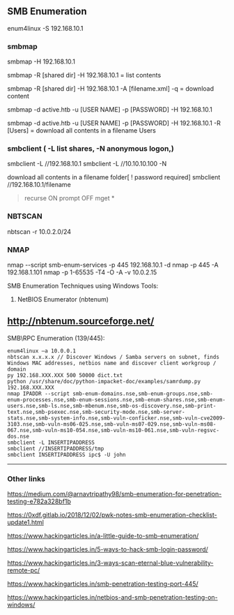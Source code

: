 ## SMB Enumeration

enum4linux -S 192.168.10.1

### smbmap

smbmap -H 192.168.10.1

smbmap -R [shared dir] -H 192.168.10.1 = list contents

smbmap -R [shared dir] -H 192.168.10.1 -A [filename.xml] -q = download content 


smbmap -d active.htb -u [USER NAME] -p [PASSWORD] -H 192.168.10.1

smbmap -d active.htb -u [USER NAME] -p [PASSWORD] -H 192.168.10.1 -R [Users] = download all contents in a filename Users

### smbclient ( -L list shares, -N anonymous logon,)

smbclient -L //192.168.10.1
smbclient -L //10.10.10.100 -N

download all contents in a filename folder[ ! password required]
smbclient //192.168.10.1/filename
 > recurse ON
 > prompt OFF
 > mget *

### NBTSCAN

nbtscan -r 10.0.2.0/24


### NMAP
nmap --script smb-enum-services -p 445 192.168.10.1 -d
nmap -p 445 -A 192.168.1.101
nmap -p 1-65535 -T4 -O -A -v 10.0.2.15


SMB Enumeration Techniques using Windows Tools:

1. NetBIOS Enumerator (nbtenum)

http://nbtenum.sourceforge.net/
------------------------------------------------------------

SMB\RPC Enumeration (139/445):

    enum4linux –a 10.0.0.1
    nbtscan x.x.x.x // Discover Windows / Samba servers on subnet, finds Windows MAC addresses, netbios name and discover client workgroup / domain
    py 192.168.XXX.XXX 500 50000 dict.txt
    python /usr/share/doc/python-impacket-doc/examples/samrdump.py 192.168.XXX.XXX
    nmap IPADDR --script smb-enum-domains.nse,smb-enum-groups.nse,smb-enum-processes.nse,smb-enum-sessions.nse,smb-enum-shares.nse,smb-enum-users.nse,smb-ls.nse,smb-mbenum.nse,smb-os-discovery.nse,smb-print-text.nse,smb-psexec.nse,smb-security-mode.nse,smb-server-stats.nse,smb-system-info.nse,smb-vuln-conficker.nse,smb-vuln-cve2009-3103.nse,smb-vuln-ms06-025.nse,smb-vuln-ms07-029.nse,smb-vuln-ms08-067.nse,smb-vuln-ms10-054.nse,smb-vuln-ms10-061.nse,smb-vuln-regsvc-dos.nse
    smbclient -L INSERTIPADDRESS
    smbclient //INSERTIPADDRESS/tmp
    smbclient INSERTIPADDRESS ipc$ -U john
    
_____________________________________________________________________________________________________________________________________
### Other links

https://medium.com/@arnavtripathy98/smb-enumeration-for-penetration-testing-e782a328bf1b

https://0xdf.gitlab.io/2018/12/02/pwk-notes-smb-enumeration-checklist-update1.html

https://www.hackingarticles.in/a-little-guide-to-smb-enumeration/

https://www.hackingarticles.in/5-ways-to-hack-smb-login-password/

https://www.hackingarticles.in/3-ways-scan-eternal-blue-vulnerability-remote-pc/

https://www.hackingarticles.in/smb-penetration-testing-port-445/

https://www.hackingarticles.in/netbios-and-smb-penetration-testing-on-windows/

